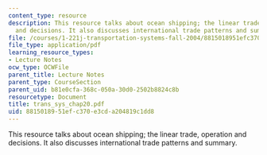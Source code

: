```yaml
---
content_type: resource
description: This resource talks about ocean shipping; the linear trade, operation
  and decisions. It also discusses international trade patterns and summary.
file: /courses/1-221j-transportation-systems-fall-2004/8815018951efc370e3cda204819c1dd8_trans_sys_chap20.pdf
file_type: application/pdf
learning_resource_types:
- Lecture Notes
ocw_type: OCWFile
parent_title: Lecture Notes
parent_type: CourseSection
parent_uid: b81e0cfa-368c-050a-30d0-2502b8824c8b
resourcetype: Document
title: trans_sys_chap20.pdf
uid: 88150189-51ef-c370-e3cd-a204819c1dd8
---
```

This resource talks about ocean shipping; the linear trade, operation and decisions. It also discusses international trade patterns and summary.

